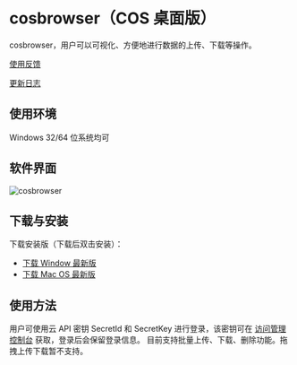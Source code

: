 # cosbrowser（COS 桌面版）

cosbrowser，用户可以可视化、方便地进行数据的上传、下载等操作。

[使用反馈](https://github.com/tencentyun/cosbrowser/issues)

[更新日志](https://github.com/tencentyun/cosbrowser/blob/master/changelog.md)

## 使用环境

Windows 32/64 位系统均可

## 软件界面

![cosbrowser](https://main.qcloudimg.com/raw/fdb4665917c2dc638068824999153fc6.png)

## 下载与安装

下载安装版（下载后双击安装）：

- [下载 Window 最新版](https://cos5.cloud.tencent.com/cosbrowser/releases/cosbrowser-setup-latest.exe)
- [下载 Mac OS 最新版](https://cos5.cloud.tencent.com/cosbrowser/releases/cosbrowser-latest.dmg)

## 使用方法

用户可使用云 API 密钥 SecretId 和 SecretKey 进行登录，该密钥可在 [访问管理控制台](https://console.cloud.tencent.com/cam/capi) 获取，登录后会保留登录信息。
目前支持批量上传、下载、删除功能。拖拽上传下载暂不支持。


